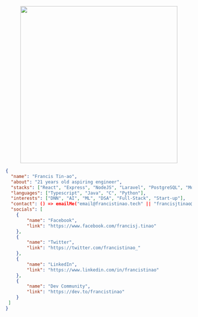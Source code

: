 <div align="center">
   <img width="425" src="https://github-readme-streak-stats.herokuapp.com/?user=francistinao&theme=tokyonight&hide_border=true" />
</div>

```json
{
  "name": "Francis Tin-ao",
  "about": "21 years old aspiring engineer",
  "stacks": ["React", "Express", "NodeJS", "Laravel", "PostgreSQL", "MongoDB", "Supabase"],
  "languages": ["Typescript", "Java", "C", "Python"],
  "interests": ["DNN", "AI", "ML", "DSA", "Full-Stack", "Start-up"],
  "contact": () => emailMe("email@francistinao.tech" || "francisjtinao@gmail.com"),
  "socials": [
    {
        "name": "Facebook",
        "link": "https://www.facebook.com/francisj.tinao"
    },
    {
        "name": "Twitter",
        "link": "https://twitter.com/francistinao_"
    },
    {
        "name": "LinkedIn",
        "link": "https://www.linkedin.com/in/francistinao"
    },
    {
        "name": "Dev Community",
        "link": "https://dev.to/francistinao"
    }
 ]
}
```
  
